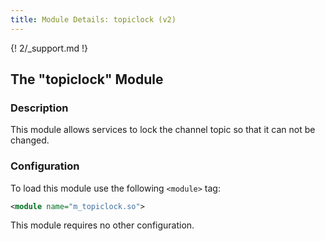 ```yaml
---
title: Module Details: topiclock (v2)
---
```


{! 2/_support.md !}

## The "topiclock" Module

### Description

This module allows services to lock the channel topic so that it can not be changed.

### Configuration

To load this module use the following `<module>` tag:

```xml
<module name="m_topiclock.so">
```

This module requires no other configuration.
